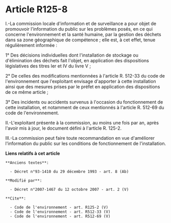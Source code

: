 # Article R125-8

I.-La commission locale d'information et de surveillance a pour objet de promouvoir l'information du public sur les problèmes
posés, en ce qui concerne l'environnement et la santé humaine, par la gestion des déchets dans sa zone géographique de
compétence ; elle est, à cet effet, tenue régulièrement informée : 

1° Des décisions individuelles dont l'installation de stockage ou d'élimination des déchets fait l'objet, en application des
dispositions législatives des titres Ier et IV du livre V ; 

2° De celles des modifications mentionnées à l'article R. 512-33 du code de l'environnement que l'exploitant envisage
d'apporter à cette installation ainsi que des mesures prises par le préfet en application des dispositions de ce même
article ; 

3° Des incidents ou accidents survenus à l'occasion du fonctionnement de cette installation, et notamment de ceux mentionnés
à l'article R. 512-69 du code de l'environnement. 

II.-L'exploitant présente à la commission, au moins une fois par an, après l'avoir mis à jour, le document défini à l'article
R. 125-2. 

III.-La commission peut faire toute recommandation en vue d'améliorer l'information du public sur les conditions de
fonctionnement de l'installation.

**Liens relatifs à cet article**

	**Anciens textes**:

	  - Décret n°93-1410 du 29 décembre 1993 - art. 8 (Ab)

	**Modifié par**:

	  - Décret n°2007-1467 du 12 octobre 2007 - art. 2 (V)

	**Cite**:

	  - Code de l'environnement - art. R125-2 (V)
	  - Code de l'environnement - art. R512-33 (V)
	  - Code de l'environnement - art. R512-69 (V)
